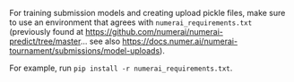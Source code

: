 For training submission models and creating upload pickle files, make sure to use an environment that agrees with `numerai_requirements.txt` (previously found at https://github.com/numerai/numerai-predict/tree/master... see also https://docs.numer.ai/numerai-tournament/submissions/model-uploads).

For example, run `pip install -r numerai_requirements.txt`.

